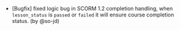 - [Bugfix] fixed logic bug in SCORM 1.2 completion handling, when `lesson_status` is `passed` or `failed` it will ensure course completion status. (by @so-jd)

